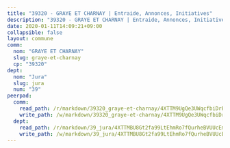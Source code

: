 ```yaml
---
title: "39320 - GRAYE ET CHARNAY | Entraide, Annonces, Initiatives"
description: "39320 - GRAYE ET CHARNAY | Entraide, Annonces, Initiatives"
date: 2020-01-11T14:09:21+09:00
collapsible: false
layout: commune
comm:
  nom: "GRAYE ET CHARNAY"
  slug: graye-et-charnay
  cp: "39320"
dept:
  nom: "Jura"
  slug: jura
  num: "39"
peerpad:
  comm:
    read_path: /r/markdown/39320_graye-et-charnay/4XTTM9UgQe3UWqcfbiDrFCJEtQxMtYcNsjEA4Le7YWeNesNZV
    write_path: /w/markdown/39320_graye-et-charnay/4XTTM9UgQe3UWqcfbiDrFCJEtQxMtYcNsjEA4Le7YWeNesNZV-K3TgUi82LcrbHESiM3wFUBoSQYbSaiA7L3fkRdZsk9yMw9gAjwgygwXBFroStA6eTngT1rcLaa561nvkBDQ4jDexWGzNRSQQKM7pfupWSuVjsFFL1FpxSqNbC96ApCpJimPagvGF
  dept:
    read_path: /r/markdown/39_jura/4XTTMBU8Gt2fa99LtEhmRo7fQurheBVUUcEmcUcrj82YN8mg7
    write_path: /w/markdown/39_jura/4XTTMBU8Gt2fa99LtEhmRo7fQurheBVUUcEmcUcrj82YN8mg7-K3TgTcNZmu4vnNMaCfgcL8UVTLrMMzc995tkrcbQnJrz2QJUTFFzY77q7ECMK21XeFnonjpMWqFzgVngXjdq8HzYe3HRbuYXbvX8ofWBv48UvWuvbrbp8aQGQQcfezWASxj7orH1
---
```


